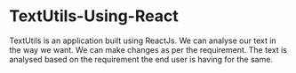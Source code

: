 # TextUtils-Using-React
TextUtils is an application built using ReactJs. We can analyse our text in the way we want. We can make changes as per the requirement. The text is analysed based on the requirement the end user is having for the same.
